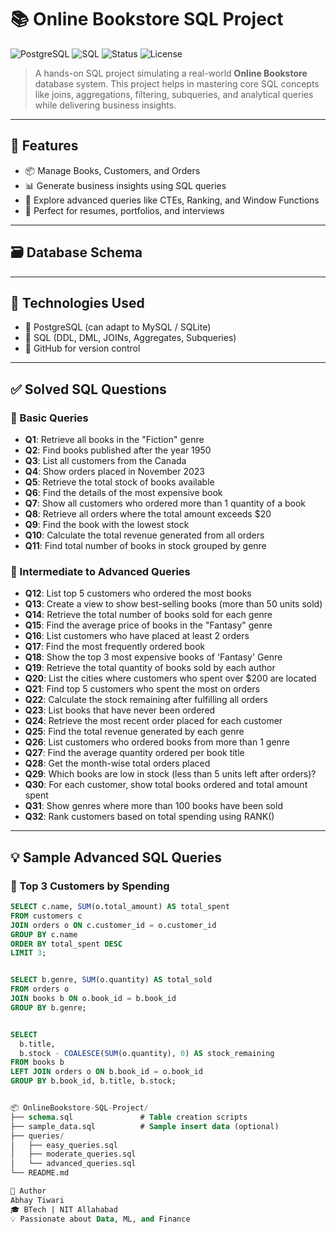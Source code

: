 # 📚 Online Bookstore SQL Project

![PostgreSQL](https://img.shields.io/badge/Database-PostgreSQL-blue?logo=postgresql)
![SQL](https://img.shields.io/badge/Language-SQL-orange?logo=sqlite)
![Status](https://img.shields.io/badge/Project-Active-brightgreen)
![License](https://img.shields.io/badge/License-MIT-lightgrey)

> A hands-on SQL project simulating a real-world **Online Bookstore** database system. This project helps in mastering core SQL concepts like joins, aggregations, filtering, subqueries, and analytical queries while delivering business insights.

---

## 📌 Features

- 📦 Manage Books, Customers, and Orders
- 📊 Generate business insights using SQL queries
- 🔁 Explore advanced queries like CTEs, Ranking, and Window Functions
- 🧠 Perfect for resumes, portfolios, and interviews

---

## 🗃️ Database Schema


---

## 🚀 Technologies Used

- 💾 PostgreSQL (can adapt to MySQL / SQLite)
- 🧠 SQL (DDL, DML, JOINs, Aggregates, Subqueries)
- 📘 GitHub for version control

---

## ✅ Solved SQL Questions

### 🔹 Basic Queries

- **Q1**: Retrieve all books in the "Fiction" genre  
- **Q2**: Find books published after the year 1950  
- **Q3**: List all customers from the Canada  
- **Q4**: Show orders placed in November 2023  
- **Q5**: Retrieve the total stock of books available  
- **Q6**: Find the details of the most expensive book  
- **Q7**: Show all customers who ordered more than 1 quantity of a book  
- **Q8**: Retrieve all orders where the total amount exceeds $20  
- **Q9**: Find the book with the lowest stock  
- **Q10**: Calculate the total revenue generated from all orders  
- **Q11**: Find total number of books in stock grouped by genre  

### 🔹 Intermediate to Advanced Queries

- **Q12**: List top 5 customers who ordered the most books  
- **Q13**: Create a view to show best-selling books (more than 50 units sold)  
- **Q14**: Retrieve the total number of books sold for each genre  
- **Q15**: Find the average price of books in the "Fantasy" genre  
- **Q16**: List customers who have placed at least 2 orders  
- **Q17**: Find the most frequently ordered book  
- **Q18**: Show the top 3 most expensive books of 'Fantasy' Genre  
- **Q19**: Retrieve the total quantity of books sold by each author  
- **Q20**: List the cities where customers who spent over $200 are located  
- **Q21**: Find top 5 customers who spent the most on orders  
- **Q22**: Calculate the stock remaining after fulfilling all orders  
- **Q23**: List books that have never been ordered  
- **Q24**: Retrieve the most recent order placed for each customer  
- **Q25**: Find the total revenue generated by each genre  
- **Q26**: List customers who ordered books from more than 1 genre  
- **Q27**: Find the average quantity ordered per book title  
- **Q28**: Get the month-wise total orders placed  
- **Q29**: Which books are low in stock (less than 5 units left after orders)?  
- **Q30**: For each customer, show total books ordered and total amount spent  
- **Q31**: Show genres where more than 100 books have been sold  
- **Q32**: Rank customers based on total spending using RANK()  

---

## 💡 Sample Advanced SQL Queries

### 🔹 Top 3 Customers by Spending
```sql
SELECT c.name, SUM(o.total_amount) AS total_spent
FROM customers c
JOIN orders o ON c.customer_id = o.customer_id
GROUP BY c.name
ORDER BY total_spent DESC
LIMIT 3;


SELECT b.genre, SUM(o.quantity) AS total_sold
FROM orders o
JOIN books b ON o.book_id = b.book_id
GROUP BY b.genre;


SELECT 
  b.title,
  b.stock - COALESCE(SUM(o.quantity), 0) AS stock_remaining
FROM books b
LEFT JOIN orders o ON b.book_id = o.book_id
GROUP BY b.book_id, b.title, b.stock;


📦 OnlineBookstore-SQL-Project/
├── schema.sql               # Table creation scripts
├── sample_data.sql          # Sample insert data (optional)
├── queries/
│   ├── easy_queries.sql
│   ├── moderate_queries.sql
│   └── advanced_queries.sql
└── README.md

🧠 Author
Abhay Tiwari
🎓 BTech | NIT Allahabad
💡 Passionate about Data, ML, and Finance

